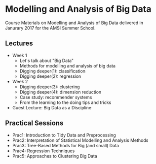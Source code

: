 # Modelling and Analysis of Big Data
Course Materials on Modelling and Analysis of Big Data delivered in Janurary 2017 for the AMSI Summer School.

## Lectures

* Week 1 
    - Let's talk about "Big Data"
    - Methods for modelling and analysis of big data
    - Digging deeper(1): classification
    - Digging deeper(2): regression
* Week 2
    - Digging deeper(3): clustering
    - Digging deeper(4): dimension reduction
    - Case study: recommender systems
    - From the learning to the doing tips and tricks
* Guest Lecture: Big Data as a Discipline

## Practical Sessions

* Prac1: Introduction to Tidy Data and Preprocessing
* Prac2: Interpretation of Statistical Modelling and Analysis Methods
* Prac3: Tree-Based Methods for Big (and small) Data
* Prac4: Regression Techniques
* Prac5: Approaches to Clustering Big Data
